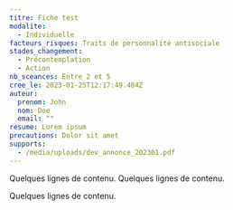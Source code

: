 ```yaml
---
titre: Fiche test
modalite:
  - Individuelle
facteurs_risques: Traits de personnalité antisociale
stades_changement:
  - Précontemplation
  - Action
nb_sceances: Entre 2 et 5
cree_le: 2023-01-25T12:17:49.484Z
auteur:
  prenom: John
  nom: Doe
  email: ""
resume: Lorem ipsum
precautions: Dolor sit amet
supports:
  - /media/uploads/dev_annonce_202301.pdf
---
```

Quelques lignes de contenu. Quelques lignes de contenu.

Quelques lignes de contenu.
